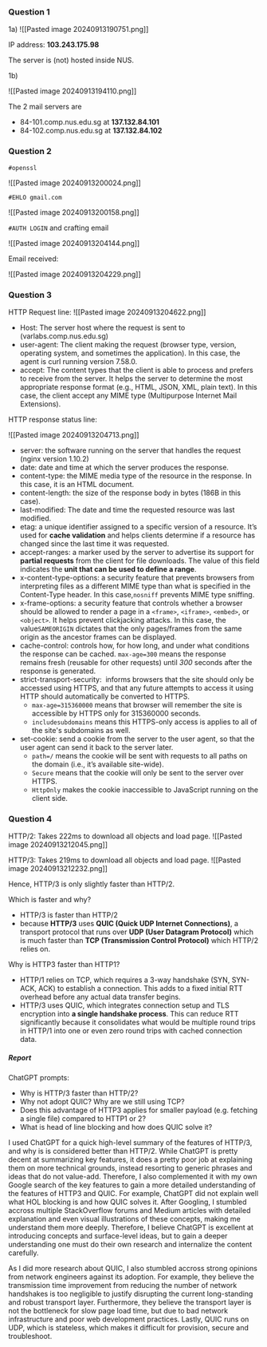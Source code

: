 ### Question 1

1a)
![[Pasted image 20240913190751.png]]

IP address: **103.243.175.98**

The server is (not) hosted inside NUS.

1b)

![[Pasted image 20240913194110.png]]

The 2 mail servers are 
- 84-101.comp.nus.edu.sg at **137.132.84.101**
- 84-102.comp.nus.edu.sg at **137.132.84.102**

### Question 2

`#openssl`

![[Pasted image 20240913200024.png]]

`#EHLO gmail.com`

![[Pasted image 20240913200158.png]]

`#AUTH LOGIN` and crafting email

![[Pasted image 20240913204144.png]]

Email received:

![[Pasted image 20240913204229.png]]

### Question 3

HTTP Request line:
![[Pasted image 20240913204622.png]]

- Host: The server host where the request is sent to (varlabs.comp.nus.edu.sg)
- user-agent: The client making the request (browser type, version, operating system, and sometimes the application). In this case, the agent is curl running version 7.58.0.
- accept: The content types that the client is able to process and prefers to receive from the server. It helps the server to determine the most appropriate response format (e.g., HTML, JSON, XML, plain text). In this case, the client accept any MIME type (Multipurpose Internet Mail Extensions).

HTTP response status line:

![[Pasted image 20240913204713.png]]

- server: the software running on the server that handles the request (nginx version 1.10.2)
- date: date and time at which the server produces the response.
- content-type: the MIME media type of the resource in the response. In this case, it is an HTML document.
- content-length: the size of the response body in bytes (186B in this case).
- last-modified: The date and time the requested resource was last modified.
- etag: a unique identifier assigned to a specific version of a resource. It’s used for **cache validation** and helps clients determine if a resource has changed since the last time it was requested.
- accept-ranges: a marker used by the server to advertise its support for **partial requests** from the client for file downloads. The value of this field indicates the **unit that can be used to define a range**. 
- x-content-type-options: a security feature that prevents browsers from interpreting files as a different MIME type than what is specified in the Content-Type header. In this case,`nosniff` prevents MIME type sniffing.
- x-frame-options: a security feature that controls whether a browser should be allowed to render a page in a `<frame>`, `<iframe>`, `<embed>`, or `<object>`. It helps prevent clickjacking attacks. In this case, the value`SAMEORIGIN` dictates that the only pages/frames from the same origin as the ancestor frames can be displayed.
- cache-control: controls how, for how long, and under what conditions the response can be cached. `max-age=300` means the response remains fresh (reusable for other requests) until _300_ seconds after the response is generated.
- strict-transport-security:  informs browsers that the site should only be accessed using HTTPS, and that any future attempts to access it using HTTP should automatically be converted to HTTPS.
	- `max-age=315360000` means that browser will remember the site is accessible by HTTPS only for 315360000 seconds.
	- `includesubdomains` means this HTTPS-only access is applies to all of the site's subdomains as well.
- set-cookie: send a cookie from the server to the user agent, so that the user agent can send it back to the server later. 
	- `path=/` means the cookie will be sent with requests to all paths on the domain (i.e., it’s available site-wide).
	- `Secure`  means that the cookie will only be sent to the server over HTTPS.
	- `HttpOnly` makes the cookie inaccessible to JavaScript running on the client side.

### Question 4

HTTP/2: Takes 222ms to download all objects and load page. 
![[Pasted image 20240913212045.png]]

HTTP/3: Takes 219ms to download all objects and load page.
![[Pasted image 20240913212232.png]]

Hence, HTTP/3 is only slightly faster than HTTP/2. 

Which is faster and why?
- HTTP/3 is faster than HTTP/2
- because **HTTP/3** uses **QUIC (Quick UDP Internet Connections)**, a transport protocol that runs over **UDP (User Datagram Protocol)** which is much faster than **TCP (Transmission Control Protocol)** which HTTP/2 relies on.

Why is HTTP3 faster than HTTP1? 
- HTTP/1 relies on TCP, which requires a 3-way handshake (SYN, SYN-ACK, ACK) to establish a connection. This adds to a fixed initial RTT overhead before any actual data transfer begins.
- HTTP/3 uses QUIC, which integrates connection setup and TLS encryption into **a single handshake process**. This can reduce RTT significantly because it consolidates what would be multiple round trips in HTTP/1 into one or even zero round trips with cached connection data.
##### Report

ChatGPT prompts:
- Why is HTTP/3 faster than HTTP/2?
- Why not adopt QUIC? Why are we still using TCP?
- Does this advantage of HTTP3 applies for smaller payload (e.g. fetching a single file) compared to HTTP1 or 2?
- What is head of line blocking and how does QUIC solve it?

I used ChatGPT for a quick high-level summary of the features of HTTP/3, and why is is considered better than HTTP/2. While ChatGPT is pretty decent at summarizing key features, it does a pretty poor job at explaining them on more technical grounds, instead resorting to generic phrases and ideas that do not value-add. Therefore, I also complemented it with my own Google search of the key features to gain a more detailed understanding of the features of HTTP3 and QUIC. For example, ChatGPT did not explain well what HOL blocking is and how QUIC solves it. After Googling, I stumbled accross multiple StackOverflow forums and Medium articles with detailed explanation and even visual illustrations of these concepts, making me understand them more deeply. Therefore, I believe ChatGPT is excellent at introducing concepts and surface-level ideas, but to gain a deeper understanding one must do their own research and internalize the content carefully. 

As I did more research about QUIC, I also stumbled accross strong opinions from network engineers against its adoption. For example, they believe the transmission time improvement from reducing the number of network handshakes is too negligible to justify disrupting the current long-standing and robust transport layer. Furthermore, they believe the transport layer is not the bottleneck for slow page load time, but due to bad network infrastructure and poor web development practices. Lastly, QUIC runs on UDP, which is stateless, which makes it difficult for provision, secure and troubleshoot. 